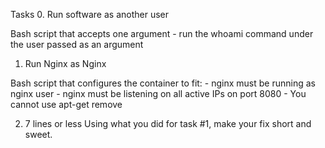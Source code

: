 Tasks
0. Run software as another user

 Bash script that accepts one argument - run the whoami command under the user passed as an argument
 
1. Run Nginx as Nginx 

Bash script that configures the container to fit:
	- nginx must be running as nginx user
	- nginx must be listening on all active IPs on port 8080
	- You cannot use apt-get remove
	
2. 7 lines or less
Using what you did for task #1, make your fix short and sweet.
